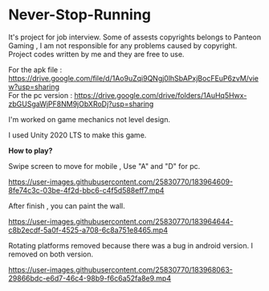 # Never-Stop-Running

It's project for job interview. Some of assests copyrights belongs to Panteon Gaming , I am not responsible for any problems caused by copyright. Project codes written by me and they are free to use.


For the apk file : https://drive.google.com/file/d/1Ao9uZqi9QNgj0lhSbAPxjBocFEuP6zvM/view?usp=sharing    </br>
For the pc version : https://drive.google.com/drive/folders/1AuHq5Hwx-zbGUSgaWjPF8NM9jObXRoDj?usp=sharing

I'm worked on game mechanics not level design.

I used Unity 2020 LTS to make this game.


**How to play?**

Swipe screen to move for mobile , Use "A" and "D" for pc.


https://user-images.githubusercontent.com/25830770/183964609-8fe74c3c-03be-4f2d-bbc6-c4f5d588eff7.mp4

After finish , you can paint the wall.

https://user-images.githubusercontent.com/25830770/183964644-c8b2ecdf-5a0f-4525-a708-6c8a751e8465.mp4



Rotating platforms removed because there was a bug in android version. I removed on both version.

https://user-images.githubusercontent.com/25830770/183968063-29866bdc-e6d7-46c4-98b9-f6c6a52fa8e9.mp4

